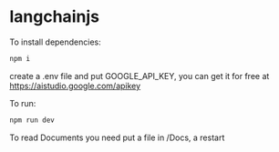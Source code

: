 # langchainjs

To install dependencies:  

```bash
npm i
```

create a .env file and put GOOGLE_API_KEY, you can get it for free at https://aistudio.google.com/apikey  

To run:  

```bash 
npm run dev  
```

To read Documents you need put a file in /Docs, a restart  